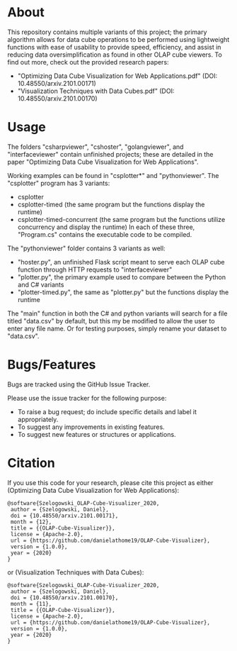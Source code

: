 # About
This repository contains multiple variants of this project; the primary algorithm allows for data cube operations to be performed using lightweight functions with ease of usability to provide speed, efficiency, and assist in reducing data oversimplification as found in other OLAP cube viewers.
To find out more, check out the provided research papers:
  * "Optimizing Data Cube Visualization for Web Applications.pdf" (DOI: 10.48550/arxiv.2101.00171)
  * "Visualization Techniques with Data Cubes.pdf" (DOI: 10.48550/arxiv.2101.00170)

# Usage
The folders "csharpviewer", "cshoster", "golangviewer", and "interfaceviewer" contain unfinished projects; these are detailed in the paper "Optimizing Data Cube Visualization for Web Applications".

Working examples can be found in "csplotter*" and "pythonviewer".
The "csplotter" program has 3 variants:
  * csplotter
  * csplotter-timed (the same program but the functions display the runtime)
  * csplotter-timed-concurrent (the same program but the functions utilize concurrency and display the runtime)
In each of these three, "Program.cs" contains the executable code to be compiled.

The "pythonviewer" folder contains 3 variants as well:
  * "hoster.py", an unfinished Flask script meant to serve each OLAP cube function through HTTP requests to "interfaceviewer"
  * "plotter.py", the primary example used to compare between the Python and C# variants
  * "plotter-timed.py", the same as "plotter.py" but the functions display the runtime

The "main" function in both the C# and python variants will search for a file titled "data.csv" by default, but this my be modified to allow the user to enter any file name. Or for testing purposes, simply rename your dataset to "data.csv".

# Bugs/Features
Bugs are tracked using the GitHub Issue Tracker.

Please use the issue tracker for the following purpose:
  * To raise a bug request; do include specific details and label it appropriately.
  * To suggest any improvements in existing features.
  * To suggest new features or structures or applications.

# Citation
If you use this code for your research, please cite this project as either (Optimizing Data Cube Visualization for Web Applications):
```
@software{Szelogowski_OLAP-Cube-Visualizer_2020,
 author = {Szelogowski, Daniel},
 doi = {10.48550/arxiv.2101.00171},
 month = {12},
 title = {{OLAP-Cube-Visualizer}},
 license = {Apache-2.0},
 url = {https://github.com/danielathome19/OLAP-Cube-Visualizer},
 version = {1.0.0},
 year = {2020}
}
```
or (Visualization Techniques with Data Cubes):
```
@software{Szelogowski_OLAP-Cube-Visualizer_2020,
 author = {Szelogowski, Daniel},
 doi = {10.48550/arxiv.2101.00170},
 month = {11},
 title = {{OLAP-Cube-Visualizer}},
 license = {Apache-2.0},
 url = {https://github.com/danielathome19/OLAP-Cube-Visualizer},
 version = {1.0.0},
 year = {2020}
}
```
